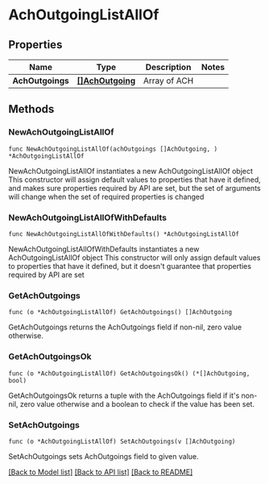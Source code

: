 # AchOutgoingListAllOf

## Properties

Name | Type | Description | Notes
------------ | ------------- | ------------- | -------------
**AchOutgoings** | [**[]AchOutgoing**](AchOutgoing.md) | Array of ACH | 

## Methods

### NewAchOutgoingListAllOf

`func NewAchOutgoingListAllOf(achOutgoings []AchOutgoing, ) *AchOutgoingListAllOf`

NewAchOutgoingListAllOf instantiates a new AchOutgoingListAllOf object
This constructor will assign default values to properties that have it defined,
and makes sure properties required by API are set, but the set of arguments
will change when the set of required properties is changed

### NewAchOutgoingListAllOfWithDefaults

`func NewAchOutgoingListAllOfWithDefaults() *AchOutgoingListAllOf`

NewAchOutgoingListAllOfWithDefaults instantiates a new AchOutgoingListAllOf object
This constructor will only assign default values to properties that have it defined,
but it doesn't guarantee that properties required by API are set

### GetAchOutgoings

`func (o *AchOutgoingListAllOf) GetAchOutgoings() []AchOutgoing`

GetAchOutgoings returns the AchOutgoings field if non-nil, zero value otherwise.

### GetAchOutgoingsOk

`func (o *AchOutgoingListAllOf) GetAchOutgoingsOk() (*[]AchOutgoing, bool)`

GetAchOutgoingsOk returns a tuple with the AchOutgoings field if it's non-nil, zero value otherwise
and a boolean to check if the value has been set.

### SetAchOutgoings

`func (o *AchOutgoingListAllOf) SetAchOutgoings(v []AchOutgoing)`

SetAchOutgoings sets AchOutgoings field to given value.



[[Back to Model list]](../README.md#documentation-for-models) [[Back to API list]](../README.md#documentation-for-api-endpoints) [[Back to README]](../README.md)


